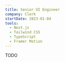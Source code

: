 ```yaml
---
title: Senior UI Engineer
company: Clerk
startDate: 2023-01-04
tools:
  - Next.js
  - Tailwind CSS
  - TypeScript
  - Framer Motion
---
```


TODO
